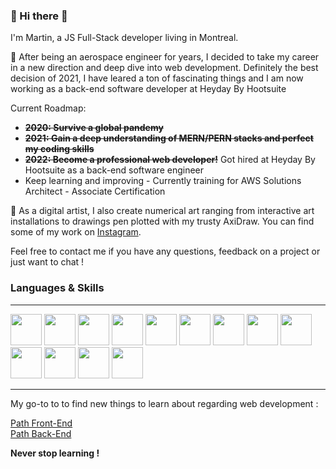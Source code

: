 ###  👋 Hi there 👋

I'm Martin, a JS Full-Stack developer living in Montreal.

🌱 After being an aerospace engineer for years, I decided to take my career in a new direction and deep dive into web development. Definitely the best decision of 2021, I have leared a ton of fascinating things and I am now working as a back-end software developer at Heyday By Hootsuite

Current Roadmap:
- ~~**2020: Survive a global pandemy**~~
- ~~**2021: Gain a deep understanding of MERN/PERN stacks and perfect my coding skills**~~
- ~~**2022: Become a professional web developer!**~~ Got hired at Heyday By Hootsuite as a back-end software engineer
- Keep learning and improving - Currently training for AWS Solutions Architect - Associate Certification

🎨 As a digital artist, I also create numerical art ranging from interactive art installations to drawings pen plotted with my trusty AxiDraw. You can find some of my work on [Instagram](https://www.instagram.com/croc0smos/).

 Feel free to contact me if you have any questions, feedback on a project or just want to chat !
 
 ### Languages & Skills
 
 ---
 
 <div>
 <img src='https://cdn.jsdelivr.net/gh/devicons/devicon/icons/javascript/javascript-plain.svg' width="50" height="50">
 <img src='https://cdn.jsdelivr.net/gh/devicons/devicon/icons/css3/css3-original.svg' width="50" height="50">
 <img src='https://cdn.jsdelivr.net/gh/devicons/devicon/icons/html5/html5-original.svg' width="50" height="50">
 <img src='https://cdn.jsdelivr.net/gh/devicons/devicon/icons/typescript/typescript-plain.svg' width="50" height="50">
  <img src='https://cdn.jsdelivr.net/gh/devicons/devicon/icons/mongodb/mongodb-original.svg' width="50" height="50">
 <img src="https://cdn.jsdelivr.net/gh/devicons/devicon/icons/postgresql/postgresql-original.svg" width="50" height="50">
  <img src='https://cdn.jsdelivr.net/gh/devicons/devicon/icons/nodejs/nodejs-original.svg' width="50" height="50">
 <img src='https://cdn.jsdelivr.net/gh/devicons/devicon/icons/npm/npm-original-wordmark.svg' width="50" height="50"> 
 <img src='https://cdn.jsdelivr.net/gh/devicons/devicon/icons/vscode/vscode-original.svg' width="50" height="50">
  <img src='https://cdn.jsdelivr.net/gh/devicons/devicon/icons/gitlab/gitlab-original.svg' width="50" height="50">
 <img src='https://cdn.jsdelivr.net/gh/devicons/devicon/icons/react/react-original.svg' width="50" height="50">
 <img src='https://cdn.jsdelivr.net/gh/devicons/devicon/icons/express/express-original.svg' width="50" height="50">
 <img src='https://cdn.jsdelivr.net/gh/devicons/devicon/icons/git/git-original.svg' width="50" height="50">
</div>

   ---  
   
 My go-to to to find new things to learn about regarding web development :  
 
 [Path Front-End](https://roadmap.sh/frontend)  
 [Path Back-End](https://roadmap.sh/backend)
 
 **Never stop learning !**
 
 
<!--
**Maitre-Pangolin/maitre-pangolin** is a ✨ _special_ ✨ repository because its `README.md` (this file) appears on your GitHub profile.

Here are some ideas to get you started:

- 🔭 I’m currently working on ...
- 🌱 I’m currently learning ...
- 👯 I’m looking to collaborate on ...
- 🤔 I’m looking for help with ...
- 💬 Ask me about ...
- 📫 How to reach me: ...
- 😄 Pronouns: ...
- ⚡ Fun fact: ...
-->
